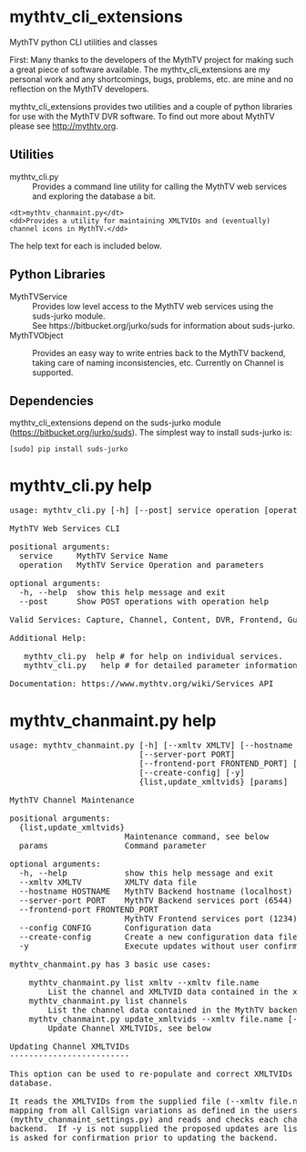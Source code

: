 # mythtv_cli_extensions
MythTV python CLI utilities and classes

First: Many thanks to the developers of the MythTV project for making such a great piece of software available.  The mythtv_cli_extensions are my personal work and any shortcomings, bugs, problems, etc. are mine and no reflection on the MythTV developers.

mythtv_cli_extensions provides two utilities and a couple of python libraries for use with the MythTV DVR software.  To find out more about MythTV please see http://mythtv.org.

## Utilities

<dl>
    <dt>mythtv_cli.py</dt>
    <dd>Provides a command line utility for calling the MythTV web services and exploring the database a bit.</dd>

    <dt>mythtv_chanmaint.py</dt>
    <dd>Provides a utility for maintaining XMLTVIDs and (eventually) channel icons in MythTV.</dd>
</dl>

The help text for each is included below.

## Python Libraries

<dl>
    <dt>MythTVService</dt>
    <dd>Provides low level access to the MythTV web services using the suds-jurko module.<br/>
        See https://bitbucket.org/jurko/suds for information about suds-jurko.</dd>
    <dt>MythTVObject</dl>
    <dd>Provides an easy way to write entries back to the MythTV backend, taking care of naming inconsistencies, etc.  Currently on Channel is supported.</dd>
</dl>

## Dependencies

mythtv_cli_extensions depend on the suds-jurko module (https://bitbucket.org/jurko/suds).  The simplest way to install suds-jurko is:

    [sudo] pip install suds-jurko


# mythtv_cli.py help

<pre>
usage: mythtv_cli.py [-h] [--post] service operation [operation ...]

MythTV Web Services CLI

positional arguments:
  service     MythTV Service Name
  operation   MythTV Service Operation and parameters

optional arguments:
  -h, --help  show this help message and exit
  --post      Show POST operations with operation help

Valid Services: Capture, Channel, Content, DVR, Frontend, Guide, Myth, Video
    
Additional Help:

   mythtv_cli.py <service> help # for help on individual services.
   mythtv_cli.py <service> <operation> help # for detailed parameter information
    
Documentation: https://www.mythtv.org/wiki/Services_API
</pre>

# mythtv_chanmaint.py help

<pre>
usage: mythtv_chanmaint.py [-h] [--xmltv XMLTV] [--hostname HOSTNAME]
                           [--server-port PORT]
                           [--frontend-port FRONTEND_PORT] [--config CONFIG]
                           [--create-config] [-y]
                           {list,update_xmltvids} [params]

MythTV Channel Maintenance

positional arguments:
  {list,update_xmltvids}
                        Maintenance command, see below
  params                Command parameter

optional arguments:
  -h, --help            show this help message and exit
  --xmltv XMLTV         XMLTV data file
  --hostname HOSTNAME   MythTV Backend hostname (localhost)
  --server-port PORT    MythTV Backend services port (6544)
  --frontend-port FRONTEND_PORT
                        MythTV Frontend services port (1234)
  --config CONFIG       Configuration data
  --create-config       Create a new configuration data file
  -y                    Execute updates without user confirmation

mythtv_chanmaint.py has 3 basic use cases:

    mythtv_chanmaint.py list xmltv --xmltv file.name
        List the channel and XMLTVID data contained in the xmltv file
    mythtv_chanmaint.py list channels
        List the channel data contained in the MythTV backend
    mythtv_chanmaint.py update_xmltvids --xmltv file.name [-y] [--replace]
        Update Channel XMLTVIDs, see below

Updating Channel XMLTVIDs
-------------------------

This option can be used to re-populate and correct XMLTVIDs in the Backend
database.

It reads the XMLTVIDs from the supplied file (--xmltv file.name), creates a
mapping from all CallSign variations as defined in the users settings file
(mythtv_chanmaint_settings.py) and reads and checks each channel in the 
backend.  If -y is not supplied the proposed updates are listed and the user
is asked for confirmation prior to updating the backend.
</pre>

